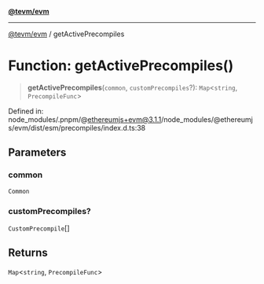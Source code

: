 [**@tevm/evm**](../README.md)

***

[@tevm/evm](../globals.md) / getActivePrecompiles

# Function: getActivePrecompiles()

> **getActivePrecompiles**(`common`, `customPrecompiles`?): `Map`\<`string`, `PrecompileFunc`\>

Defined in: node\_modules/.pnpm/@ethereumjs+evm@3.1.1/node\_modules/@ethereumjs/evm/dist/esm/precompiles/index.d.ts:38

## Parameters

### common

`Common`

### customPrecompiles?

`CustomPrecompile`[]

## Returns

`Map`\<`string`, `PrecompileFunc`\>
